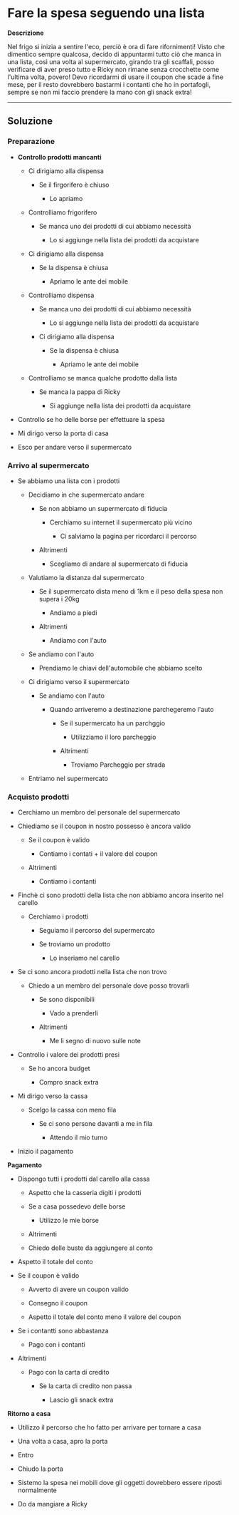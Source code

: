 

# Fare la spesa seguendo una lista

**Descrizione** 

Nel frigo si inizia a sentire l'eco, perciò è ora di fare rifornimenti!
Visto che dimentico sempre qualcosa, decido di appuntarmi tutto ciò che manca in una lista, così una volta al supermercato, girando tra gli scaffali, posso verificare di aver preso tutto e Ricky non rimane senza crocchette come l'ultima volta, povero! Devo ricordarmi di usare il coupon che scade a fine mese, per il resto dovrebbero bastarmi i contanti che ho in portafogli, sempre se non mi faccio prendere la mano con gli snack extra! 

---

## Soluzione

### Preparazione

- **Controllo prodotti mancanti**

  - Ci dirigiamo alla dispensa
    
    - Se il firgorifero è chiuso

      - Lo apriamo

  - Controlliamo frigorifero 

     - Se manca uno dei prodotti di cui abbiamo necessità

       - Lo si aggiunge nella lista dei prodotti da acquistare

  - Ci dirigiamo alla dispensa
    
    - Se la dispensa è chiusa

      - Apriamo le ante dei mobile 

  - Controlliamo dispensa

      - Se manca uno dei prodotti di cui abbiamo necessità

        - Lo si aggiunge nella lista dei prodotti da acquistare

    - Ci dirigiamo alla dispensa
    
      - Se la dispensa è chiusa

        - Apriamo le ante dei mobile 


  - Controlliamo se manca qualche prodotto dalla lista 
    
    - Se manca la pappa di Ricky 
      
      - Si aggiunge nella lista dei prodotti da acquistare

- Controllo se ho delle borse per effettuare la spesa

- Mi dirigo verso la porta di casa

- Esco per andare verso il supermercato


### Arrivo al supermercato

  - Se abbiamo una lista con i prodotti
    
     - Decidiamo in che supermercato andare
         
         - Se non abbiamo un supermercato di fiducia   
            
            - Cerchiamo su internet il supermercato più vicino 
             
              - Ci salviamo la pagina per ricordarci il percorso
        
         - Altrimenti 
            
            - Scegliamo di andare al supermercato di fiducia 

     - Valutiamo la distanza dal supermercato 
       
         - Se il supermercato dista meno di 1km e il peso della spesa non supera i 20kg
           
           - Andiamo a piedi 
        
        - Altrimenti 
          
          - Andiamo con l'auto

     - Se andiamo con l'auto 

        - Prendiamo le chiavi dell'automobile che abbiamo scelto

     - Ci dirigiamo verso il supermercato  
        
        - Se andiamo con l'auto
          
          - Quando arriveremo a destinazione parchegeremo l'auto 

             - Se il supermercato ha un parchggio

               - Utilizziamo il loro parcheggio
    
             - Altrimenti
               
               - Troviamo Parcheggio per strada

     - Entriamo nel supermercato 

### Acquisto prodotti

- Cerchiamo un membro del personale del supermercato
     
- Chiediamo se il coupon in nostro possesso è ancora valido

  - Se il coupon è valido 
       
    - Contiamo i contati + il valore del coupon 
  - Altrimenti 
       
    - Contiamo i contanti

- Finchè ci sono prodotti della lista che non abbiamo ancora inserito nel carello

  - Cerchiamo i prodotti
  
    - Seguiamo il percorso del supermercato 

    - Se troviamo un prodotto 

      - Lo inseriamo nel carello


- Se ci sono ancora prodotti nella lista che non trovo

  - Chiedo a un membro del personale dove posso trovarli 
     
     - Se sono disponibili 
        
        - Vado a prenderli

     - Altrimenti 

       - Me li segno di nuovo sulle note

- Controllo i valore dei prodotti presi 
    
    - Se ho ancora budget
      
      - Compro snack extra 

- Mi dirigo verso la cassa 
   
    - Scelgo la cassa con meno fila 

      - Se ci sono persone davanti a me in fila

         - Attendo il mio turno
      
-  Inizio il pagamento


**Pagamento**

- Dispongo tutti i prodotti dal carello alla cassa 

  - Aspetto che la casseria digiti i prodotti 

  - Se a casa possedevo delle borse 
    
    - Utilizzo le mie borse 
  
  - Altrimenti 

   - Chiedo delle buste da aggiungere al conto 

- Aspetto il totale del conto

- Se il coupon è valido 
  - Avverto di avere un coupon valido 

  - Consegno il coupon 

  - Aspetto il totale del conto meno il valore del coupon 

- Se i contantti sono abbastanza 
  
  - Pago con i contanti 

- Altrimenti 

  - Pago con la carta di credito 

    - Se la carta di credito non passa 
      
      - Lascio gli snack extra


**Ritorno a casa**


- Utilizzo il percorso che ho fatto per arrivare per tornare a casa 

- Una volta a casa, apro la porta 

- Entro

- Chiudo la porta 

- Sistemo la spesa nei mobili dove gli oggetti dovrebbero essere riposti normalmente

- Do da mangiare a Ricky
